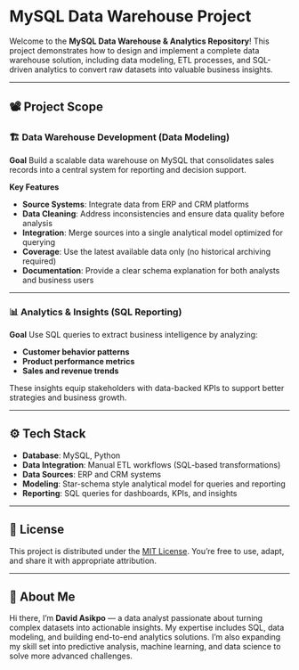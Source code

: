 # MySQL Data Warehouse Project

Welcome to the **MySQL Data Warehouse & Analytics Repository**!
This project demonstrates how to design and implement a complete data warehouse solution, including data modeling, ETL processes, and SQL-driven analytics to convert raw datasets into valuable business insights.

---

## 📽️ Project Scope

### 🏗️ Data Warehouse Development (Data Modeling)

**Goal**
Build a scalable data warehouse on MySQL that consolidates sales records into a central system for reporting and decision support.

**Key Features**

* **Source Systems**: Integrate data from ERP and CRM platforms
* **Data Cleaning**: Address inconsistencies and ensure data quality before analysis
* **Integration**: Merge sources into a single analytical model optimized for querying
* **Coverage**: Use the latest available data only (no historical archiving required)
* **Documentation**: Provide a clear schema explanation for both analysts and business users

---

### 📊 Analytics & Insights (SQL Reporting)

**Goal**
Use SQL queries to extract business intelligence by analyzing:

* **Customer behavior patterns**
* **Product performance metrics**
* **Sales and revenue trends**

These insights equip stakeholders with data-backed KPIs to support better strategies and business growth.

---

## ⚙️ Tech Stack

* **Database**: MySQL, Python
* **Data Integration**: Manual ETL workflows (SQL-based transformations)
* **Data Sources**: ERP and CRM systems
* **Modeling**: Star-schema style analytical model for queries and reporting
* **Reporting**: SQL queries for dashboards, KPIs, and insights

---

## 🪪 License

This project is distributed under the [MIT License](LICENSE). You’re free to use, adapt, and share it with appropriate attribution.

---

## 🤖 About Me

Hi there, I’m **David Asikpo** — a data analyst passionate about turning complex datasets into actionable insights. My expertise includes SQL, data modeling, and building end-to-end analytics solutions. I’m also expanding my skill set into predictive analysis, machine learning, and data science to solve more advanced challenges.
